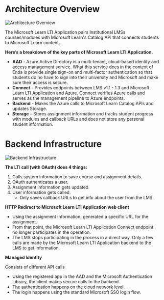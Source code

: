 # Architecture Overview

![Architecture Overview](./images/Architecture.Overview.png)

The Microsoft Learn LTI Application pairs Institutional LMSs courses/modules with Microsoft Learn's Catalog API that connects students to Microsoft Learn content.

**Here’s a breakdown of the key parts of Microsoft Learn LTI Application.**
* **AAD** - Azure Active Directory is a multi-tenant, cloud-based identity and access management service. What this service does in the context of Enda is provide single sign-on and multi-factor authentication so that students do no have to sign into their university and Microsoft and make sure their access is secure.
* **Connect** - Provides endpoints between LMS v1.1 - 1.3 and Microsoft Learn LTI Application and Azure. Connect verifies Azure calls and serves as the management pipeline to Azure endpoints.
* **Backend** - Makes the Azure calls to Microsoft Learn Catalog APIs and updates Storage.
* **Storage** – Stores assignment information and tracks student progress with modules and callback URLs and does not store any personal student information.

# Backend Infrastructure

![Backend Infrastructure](./images/Architecture.Backend.png)

**The LTI call (with OAuth) does 4 things:**
1. Calls system information to save course and assignment details.
2. OAuth authenticates a user.
3. Assignment information gets updated.
4. User information gets called.
   * Only saves callback URLs to get info about the user from the LMS.

**HTTP Redirect to Microsoft Learn LTI Application web client**
* Using the assignment information, generated a specific URL for the assignment.
* From that point, the Microsoft Learn LTI Application Connect endpoint no longer participates in the operation.
* The LMS stops participating in the process in a direct way. Only a few calls are made by the Microsoft Learn LTI Application backend to the LMS to get information.

**Managed Identity**

Consists of different API calls
*	Using the registered app in the AAD and the Microsoft Authentication Library, the client makes secure calls to the backend.
*	The authentication happens on the cloud network level.
*	The login happens using the standard Microsoft SSO login flow.
